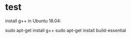 test
====

install g++ in Ubuntu 18.04:
>
sudo apt-get install g++
sudo apt-get install build-essential
